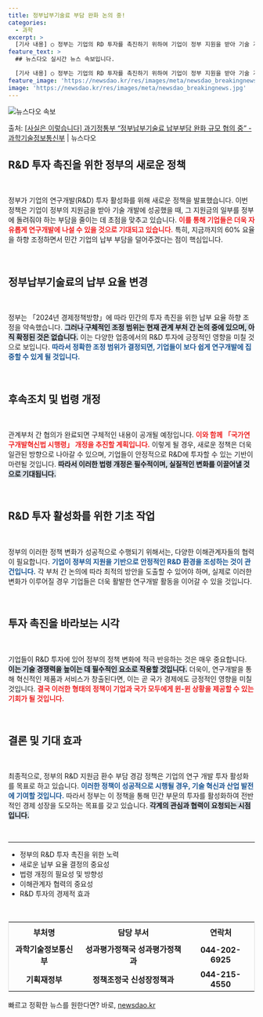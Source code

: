 ```yaml
---
title: 정부납부기술료 부담 완화 논의 중!
categories:
  - 과학
excerpt: >
  [기사 내용] ○ 정부는 기업의 RD 투자를 촉진하기 위하여 기업이 정부 지원을 받아 기술 개발에 성공할 경…
feature_text: >
  ## 뉴스다오 실시간 뉴스 속보입니다.

  [기사 내용] ○ 정부는 기업의 RD 투자를 촉진하기 위하여 기업이 정부 지원을 받아 기술 개발에 성공할 경…
feature_image: 'https://newsdao.kr/res/images/meta/newsdao_breakingnews.jpg'
image: 'https://newsdao.kr/res/images/meta/newsdao_breakingnews.jpg'
---
```


![뉴스다오 속보](https://newsdao.kr/res/images/meta/newsdao_breakingnews.jpg)

<p>출처: <a href="https://newsdao.kr/3506" rel="dofollow">[사실은 이렇습니다] 과기정통부 “정부납부기술료 납부부담 완화 규모 협의 중” - 과학기술정보통신부</a> | 뉴스다오</p>

<h2 data-ke-size="size26">R&D 투자 촉진을 위한 정부의 새로운 정책</h2>

<p data-ke-size="size16">&nbsp;</p>

정부가 기업의 연구개발(R&D) 투자 활성화를 위해 새로운 정책을 발표했습니다. 이번 정책은 기업이 정부의 지원금을 받아 기술 개발에 성공했을 때, 그 지원금의 일부를 정부에 돌려줘야 하는 부담을 줄이는 데 초점을 맞추고 있습니다. <b><span style="color: #ee2323;">이를 통해 기업들은 더욱 자유롭게 연구개발에 나설 수 있을 것으로 기대되고 있습니다.</span></b> 특히, 지금까지의 60% 요율을 하향 조정하면서 민간 기업의 납부 부담을 덜어주겠다는 점이 핵심입니다.

<p data-ke-size="size16">&nbsp;</p>

<h2 data-ke-size="size26">정부납부기술료의 납부 요율 변경</h2>

<p data-ke-size="size16">&nbsp;</p>

정부는 「2024년 경제정책방향」에 따라 민간의 투자 촉진을 위한 납부 요율 하향 조정을 약속했습니다. <b><span style="background-color: #21538527;">그러나 구체적인 조정 범위는 현재 관계 부처 간 논의 중에 있으며, 아직 확정된 것은 없습니다.</span></b> 이는 다양한 업종에서의 R&D 투자에 긍정적인 영향을 미칠 것으로 보입니다. <b><span style="color: #1a5490;">따라서 정확한 조정 범위가 결정되면, 기업들이 보다 쉽게 연구개발에 집중할 수 있게 될 것입니다.</span></b>

<p data-ke-size="size16">&nbsp;</p>

<h2 data-ke-size="size26">후속조치 및 법령 개정</h2>

<p data-ke-size="size16">&nbsp;</p>

관계부처 간 협의가 완료되면 구체적인 내용이 공개될 예정입니다. <b><span style="color: #ee2323;">이와 함께 「국가연구개발혁신법 시행령」 개정을 추진할 계획입니다.</span></b> 이렇게 될 경우, 새로운 정책은 더욱 일관된 방향으로 나아갈 수 있으며, 기업들이 안정적으로 R&D에 투자할 수 있는 기반이 마련될 것입니다. <b><span style="background-color: #21538527;">따라서 이러한 법령 개정은 필수적이며, 실질적인 변화를 이끌어낼 것으로 기대됩니다.</span></b>

<p data-ke-size="size16">&nbsp;</p>

<h2 data-ke-size="size26">R&D 투자 활성화를 위한 기초 작업</h2>

<p data-ke-size="size16">&nbsp;</p>

정부의 이러한 정책 변화가 성공적으로 수행되기 위해서는, 다양한 이해관계자들의 협력이 필요합니다. <b><span style="color: #1a5490;">기업이 정부의 지원을 기반으로 안정적인 R&D 환경을 조성하는 것이 관건입니다.</span></b> 각 부처 간 논의에 따라 최적의 방안을 도출할 수 있어야 하며, 실제로 이러한 변화가 이루어질 경우 기업들은 더욱 활발한 연구개발 활동을 이어갈 수 있을 것입니다.

<p data-ke-size="size16">&nbsp;</p>

<h2 data-ke-size="size26">투자 촉진을 바라보는 시각</h2>

<p data-ke-size="size16">&nbsp;</p>

기업들이 R&D 투자에 있어 정부의 정책 변화에 적극 반응하는 것은 매우 중요합니다. <b><span style="background-color: #21538527;">이는 기술 경쟁력을 높이는 데 필수적인 요소로 작용할 것입니다.</span></b> 더욱이, 연구개발을 통해 혁신적인 제품과 서비스가 창출된다면, 이는 곧 국가 경제에도 긍정적인 영향을 미칠 것입니다. <b><span style="color: #ee2323;">결국 이러한 형태의 정책이 기업과 국가 모두에게 윈-윈 상황을 제공할 수 있는 기회가 될 것입니다.</span></b>

<p data-ke-size="size16">&nbsp;</p>

<h2 data-ke-size="size26">결론 및 기대 효과</h2>

<p data-ke-size="size16">&nbsp;</p>

최종적으로, 정부의 R&D 지원금 환수 부담 경감 정책은 기업의 연구 개발 투자 활성화를 목표로 하고 있습니다. <b><span style="color: #1a5490;">이러한 정책이 성공적으로 시행될 경우, 기술 혁신과 산업 발전에 기여할 것입니다.</span></b> 따라서 정부는 이 정책을 통해 민간 부문의 투자를 활성화하여 전반적인 경제 성장을 도모하는 목표를 갖고 있습니다. <b><span style="background-color: #21538527;">각계의 관심과 협력이 요청되는 시점입니다.</span></b>

<p data-ke-size="size16">&nbsp;</p>

<hr/>

<ul>
    <li>정부의 R&D 투자 촉진을 위한 노력</li>
    <li>새로운 납부 요율 결정의 중요성</li>
    <li>법령 개정의 필요성 및 방향성</li>
    <li>이해관계자 협력의 중요성</li>
    <li>R&D 투자의 경제적 효과</li>
</ul>

<p data-ke-size="size16">&nbsp;</p>

<table style="width: 100%; border-collapse: collapse; border: 1px solid #ddd;">
    <tr>
        <th style="text-align: center; height: 40px;">부처명</th>
        <th style="text-align: center; height: 40px;">담당 부서</th>
        <th style="text-align: center; height: 40px;">연락처</th>
    </tr>
    <tr>
        <td style="text-align: center; height: 17px;"><b>과학기술정보통신부</b></td>
        <td style="text-align: center; height: 17px;"><b>성과평가정책국 성과평가정책과</b></td>
        <td style="text-align: center; height: 17px;"><b>044-202-6925</b></td>
    </tr>
    <tr>
        <td style="text-align: center; height: 17px;"><b>기획재정부</b></td>
        <td style="text-align: center; height: 17px;"><b>정책조정국 신성장정책과</b></td>
        <td style="text-align: center; height: 17px;"><b>044-215-4550</b></td>
    </tr>
</table> 

빠르고 정확한 뉴스를 원한다면? 바로, <a href="https://newsdao.kr" rel="dofollow">newsdao.kr</a>


